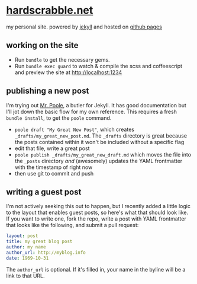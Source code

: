 # [hardscrabble.net](http://hardscrabble.net)

my personal site. powered by [jekyll](http://jekyllrb.com/) and hosted on [github pages](http://pages.github.com/)

## working on the site

* Run `bundle` to get the necessary gems.
* Run `bundle exec guard` to watch & compile the scss and coffeescript and preview the site at <http://localhost:1234>

## publishing a new post

I'm trying out [Mr. Poole](https://github.com/mmcclimon/mr_poole), a butler for Jekyll. It has good documentation but I'll jot down the basic flow for my own reference. This requires a fresh `bundle install`, to get the `poole` command.

* `poole draft "My Great New Post"`, which creates `_drafts/my_great_new_post.md`. The `_drafts` directory is great because the posts contained within it won't be included without a specific flag
* edit that file, write a great post
* `poole publish _drafts/my_great_new_draft.md` which moves the file into the `_posts` directory *and* (awesomely) updates the YAML frontmatter with the timestamp of right now
* then use git to commit and push

## writing a guest post

I'm not actively seeking this out to happen, but I recently added a little logic to the layout that enables guest posts, so here's what that should look like. If you want to write one, fork the repo, write a post with YAML frontmatter that looks like the following, and submit a pull request:

```yaml
layout: post
title: my great blog post
author: my name
author_url: http://myblog.info
date: 1969-10-31
```

The `author_url` is optional. If it's filled in, your name in the byline will be a link to that URL.

